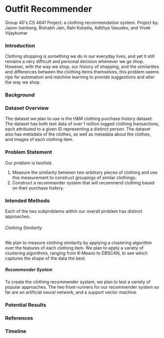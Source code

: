 # Outfit Recommender
Group 40's CS 4641 Project: a clothing recommendation system.
Project by: Jaxon Isenberg, Rishabh Jain, Rahi Kotadia, Adithya Vasudev, and Vivek Vijaykumar

### Introduction
Clothing shopping is something we do in our everyday lives, and yet it still remains a very difficult and personal decision whenever we go shop. However, with the way we shop, our history of shopping, and the similarities and differences between the clothing items themselves, this problem seems ripe for automation and machine learning to provide suggestions and alter the way we shop. 

### Background

### Dataset Overview
The dataset we plan to use is the H&M clothing purchase history dataset. The dataset has both text data of over 1 million logged clothing transactions, each attributed to a given ID representing a distinct person. The dataset also has metadata of the clothes, as well as metadata about the clothes, and images of each clothing item.

### Problem Statement
Our problem is twofold. 
1. Measure the similarity between two arbitrary pieces of clothing and use this measurement to construct groupings of similar clothings. 
2. Construct a recommender system that will recommend clothing based on their purchase history. 

### Intended Methods
Each of the two subproblems within our overall problem has distinct approaches.

###### Clothing Similarity
We plan to measure clothing similarity by applying a clustering algorithm over the features of each clothing item. We plan to apply a variety of clustering algorithms, ranging from K-Means to DBSCAN, to see which captures the shape of the data the best.

##### Recommender System
To create the clothing recommender system, we plan to test a variety of popular approaches. The two front-runners for our recommender system so far are an artificial neural network, and a support vector machine. 

### Potential Results

### References

### Timeline